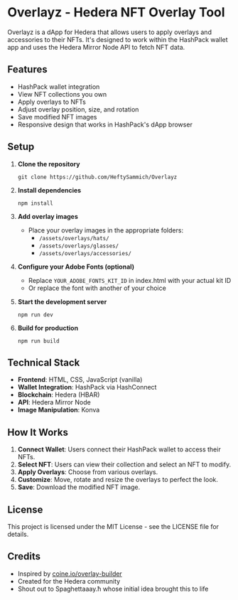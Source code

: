 # Overlayz - Hedera NFT Overlay Tool

Overlayz is a dApp for Hedera that allows users to apply overlays and accessories to their NFTs. It's designed to work within the HashPack wallet app and uses the Hedera Mirror Node API to fetch NFT data.

## Features

- HashPack wallet integration
- View NFT collections you own
- Apply overlays to NFTs
- Adjust overlay position, size, and rotation
- Save modified NFT images
- Responsive design that works in HashPack's dApp browser

## Setup

1. **Clone the repository**
   ```
   git clone https://github.com/HeftySammich/Overlayz
   ```

2. **Install dependencies**
   ```
   npm install
   ```

3. **Add overlay images**
   - Place your overlay images in the appropriate folders:
     - `/assets/overlays/hats/`
     - `/assets/overlays/glasses/`
     - `/assets/overlays/accessories/`

4. **Configure your Adobe Fonts (optional)**
   - Replace `YOUR_ADOBE_FONTS_KIT_ID` in index.html with your actual kit ID
   - Or replace the font with another of your choice

5. **Start the development server**
   ```
   npm run dev
   ```

6. **Build for production**
   ```
   npm run build
   ```

## Technical Stack

- **Frontend**: HTML, CSS, JavaScript (vanilla)
- **Wallet Integration**: HashPack via HashConnect
- **Blockchain**: Hedera (HBAR)
- **API**: Hedera Mirror Node
- **Image Manipulation**: Konva

## How It Works

1. **Connect Wallet**: Users connect their HashPack wallet to access their NFTs.
2. **Select NFT**: Users can view their collection and select an NFT to modify.
3. **Apply Overlays**: Choose from various overlays.
4. **Customize**: Move, rotate and resize the overlays to perfect the look.
5. **Save**: Download the modified NFT image.

## License

This project is licensed under the MIT License - see the LICENSE file for details.

## Credits

- Inspired by [coine.io/overlay-builder](https://coine.io/overlay-builder)
- Created for the Hedera community
- Shout out to Spaghettaaay.ħ whose initial idea brought this to life
